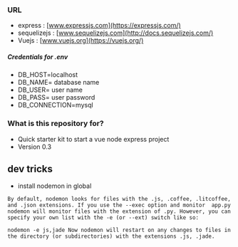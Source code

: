 ### URL ###

* express : [www.expressjs.com](https://expressjs.com/)
* sequelizejs : [www.sequelizejs.com](http://docs.sequelizejs.com/)
* Vuejs : [www.vuejs.org](https://vuejs.org/)

##### Credentials for .env

* DB_HOST=localhost
* DB_NAME= database name
* DB_USER= user name
* DB_PASS= user password
* DB_CONNECTION=mysql
 
### What is this repository for? ###

* Quick starter kit to start a vue node express project
* Version 0.3

## dev tricks

* install nodemon in global

```
By default, nodemon looks for files with the .js, .coffee, .litcoffee, and .json extensions. If you use the --exec option and monitor  app.py nodemon will monitor files with the extension of .py. However, you can specify your own list with the -e (or --ext) switch like so:  

nodemon -e js,jade Now nodemon will restart on any changes to files in the directory (or subdirectories) with the extensions .js, .jade. 
```